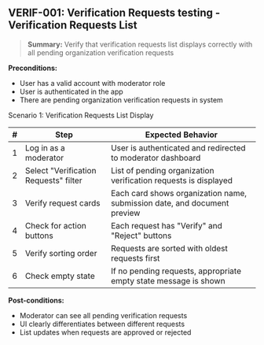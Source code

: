 ## **VERIF-001:** Verification Requests testing - Verification Requests List  

> **Summary:** Verify that verification requests list displays correctly with all pending organization verification requests  <br>

**Preconditions:** 
- User has a valid account with moderator role
- User is authenticated in the app
- There are pending organization verification requests in system

Scenario 1: Verification Requests List Display

 | # | Step | Expected Behavior | 
 |---|------|-------------------| 
 | 1 | Log in as a moderator | User is authenticated and redirected to moderator dashboard |
 | 2 | Select "Verification Requests" filter | List of pending organization verification requests is displayed |
 | 3 | Verify request cards | Each card shows organization name, submission date, and document preview |
 | 4 | Check for action buttons | Each request has "Verify" and "Reject" buttons |
 | 5 | Verify sorting order | Requests are sorted with oldest requests first |
 | 6 | Check empty state | If no pending requests, appropriate empty state message is shown |

**Post-conditions:**  
- Moderator can see all pending verification requests
- UI clearly differentiates between different requests
- List updates when requests are approved or rejected